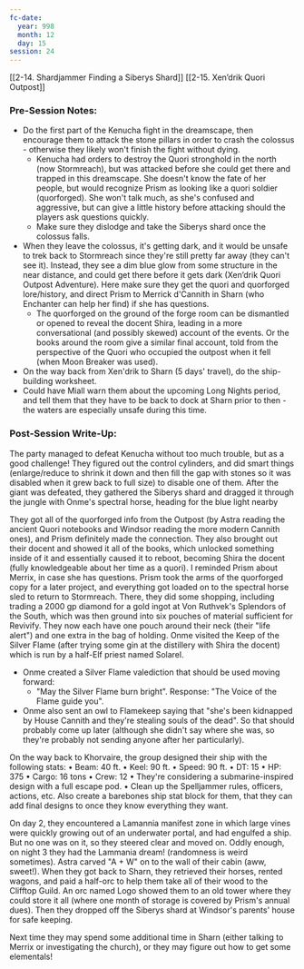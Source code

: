 ```yaml
---
fc-date:
  year: 998
  month: 12
  day: 15
session: 24
---
```

[[2-14. Shardjammer Finding a Siberys Shard]] [[2-15. Xen’drik Quori Outpost]]

### Pre-Session Notes:
* Do the first part of the Kenucha fight in the dreamscape, then encourage them to attack the stone pillars in order to crash the colossus - otherwise they likely won't finish the fight without dying.
	* Kenucha had orders to destroy the Quori stronghold in the north (now Stormreach), but was attacked before she could get there and trapped in this dreamscape. She doesn't know the fate of her people, but would recognize Prism as looking like a quori soldier (quorforged). She won't talk much, as she's confused and aggressive, but can give a little history before attacking should the players ask questions quickly.
	* Make sure they dislodge and take the Siberys shard once the colossus falls.
* When they leave the colossus, it's getting dark, and it would be unsafe to trek back to Stormreach since they're still pretty far away (they can't see it). Instead, they see a dim blue glow from some structure in the near distance, and could get there before it gets dark (Xen’drik Quori Outpost Adventure). Here make sure they get the quori and quorforged lore/history, and direct Prism to Merrick d'Cannith in Sharn (who Enchanter can help her find) if she has questions.
	* The quorforged on the ground of the forge room can be dismantled or opened to reveal the docent Shira, leading in a more conversational (and possibly skewed) account of the events. Or the books around the room give a similar final account, told from the perspective of the Quori who occupied the outpost when it fell (when Moon Breaker was used).
* On the way back from Xen'drik to Sharn (5 days' travel), do the ship-building worksheet.
* Could have Miall warn them about the upcoming Long Nights period, and tell them that they have to be back to dock at Sharn prior to then - the waters are especially unsafe during this time.


### Post-Session Write-Up:
The party managed to defeat Kenucha without too much trouble, but as a good challenge! They figured out the control cylinders, and did smart things (enlarge/reduce to shrink it down and then fill the gap with stones so it was disabled when it grew back to full size) to disable one of them. After the giant was defeated, they gathered the Siberys shard and dragged it through the jungle with Onme's spectral horse, heading for the blue light nearby

They got all of the quorforged info from the Outpost (by Astra reading the ancient Quori notebooks and Windsor reading the more modern Cannith ones), and Prism definitely made the connection. They also brought out their docent and showed it all of the books, which unlocked something inside of it and essentially caused it to reboot, becoming Shira the docent (fully knowledgeable about her time as a quori). I reminded Prism about Merrix, in case she has questions. Prism took the arms of the quorforged copy for a later project, and everything got loaded on to the spectral horse sled to return to Stormreach. There, they did some shopping, including trading a 2000 gp diamond for a gold ingot at Von Ruthvek's Splendors of the South, which was then ground into six pouches of material sufficient for Revivify. They now each have one pouch around their neck (their "life alert") and one extra in the bag of holding. Onme visited the Keep of the Silver Flame (after trying some gin at the distillery with Shira the docent) which is run by a half-Elf priest named Solarel.
* Onme created a Silver Flame valediction that should be used moving forward:
	* "May the Silver Flame burn bright". Response: "The Voice of the Flame guide you".
* Onme also sent an owl to Flamekeep saying that "she's been kidnapped by House Cannith and they're stealing souls of the dead". So that should probably come up later (although she didn't say where she was, so they're probably not sending anyone after her particularly).

On the way back to Khorvaire, the group designed their ship with the following stats:
	• Beam: 40 ft.
	• Keel: 90 ft.
	• Speed: 90 ft.
	• DT: 15
	• HP: 375
	• Cargo: 16 tons
	• Crew: 12
	• They're considering a submarine-inspired design with a full escape pod.
	• Clean up the Spelljammer rules, officers, actions, etc. Also create a barebones ship stat block for them, that they can add final designs to once they know everything they want.

On day 2, they encountered a Lamannia manifest zone in which large vines were quickly growing out of an underwater portal, and had engulfed a ship. But no one was on it, so they steered clear and moved on. Oddly enough, on night 3 they had the Lammania dream! (randomness is weird sometimes). Astra carved "A + W" on to the wall of their cabin (aww, sweet!). When they got back to Sharn, they retrieved their horses, rented wagons, and paid a half-orc to help them take all of their wood to the Clifftop Guild. An orc named Logo showed them to an old tower where they could store it all (where one month of storage is covered by Prism's annual dues). Then they dropped off the Siberys shard at Windsor's parents' house for safe keeping.

Next time they may spend some additional time in Sharn (either talking to Merrix or investigating the church), or they may figure out how to get some elementals!
